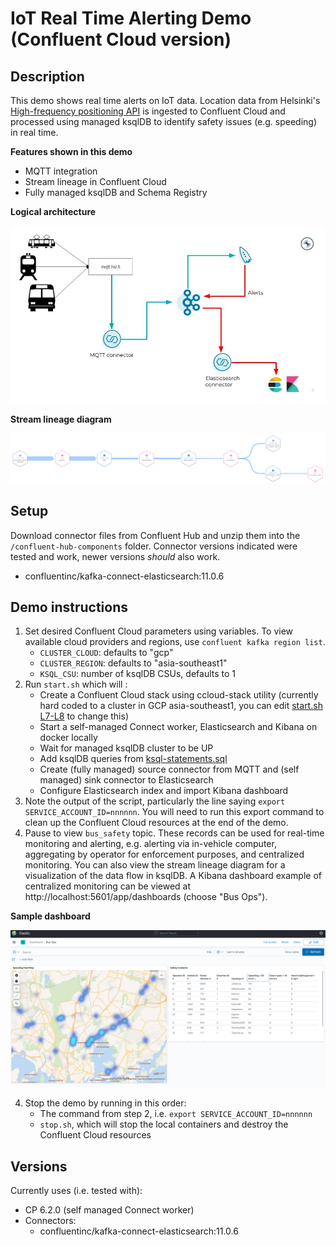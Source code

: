 # IoT Real Time Alerting Demo (Confluent Cloud version)

## Description
This demo shows real time alerts on IoT data. Location data from Helsinki's [High-frequency positioning API][1] is ingested to Confluent Cloud and processed using managed ksqlDB to identify safety issues (e.g. speeding) in real time.

__Features shown in this demo__
* MQTT integration
* Stream lineage in Confluent Cloud
* Fully managed ksqlDB and Schema Registry

__Logical architecture__

![Logical Architecture](./demo-architecture.jpg "Logical Architecture")

__Stream lineage diagram__

![Stream lineage](./lineage.png "Stream lineage")

## Setup
Download connector files from Confluent Hub and unzip them into the `/confluent-hub-components` folder. Connector versions indicated were tested and work, newer versions *should* also work.
* confluentinc/kafka-connect-elasticsearch:11.0.6

## Demo instructions
1. Set desired Confluent Cloud parameters using variables. To view available cloud providers and regions, use `confluent kafka region list`.
    * `CLUSTER_CLOUD`: defaults to "gcp"
    * `CLUSTER_REGION`: defaults to "asia-southeast1"
    * `KSQL_CSU`: number of ksqlDB CSUs, defaults to 1
2. Run `start.sh` which will :
    * Create a Confluent Cloud stack using ccloud-stack utility (currently hard coded to a cluster in GCP asia-southeast1, you can edit [start.sh L7-L8][2] to change this)
    * Start a self-managed Connect worker, Elasticsearch and Kibana on docker locally
    * Wait for managed ksqlDB cluster to be UP
    * Add ksqlDB queries from [ksql-statements.sql][2]
    * Create (fully managed) source connector from MQTT and (self managed) sink connector to Elasticsearch
    * Configure Elasticsearch index and import Kibana dashboard
3. Note the output of the script, particularly the line saying `export SERVICE_ACCOUNT_ID=nnnnnn`. You will need to run this export command to clean up the Confluent Cloud resources at the end of the demo.
4. Pause to view `bus_safety` topic. These records can be used for real-time monitoring and alerting, e.g. alerting via in-vehicle computer, aggregating by operator for enforcement purposes, and centralized monitoring. You can also view the stream lineage diagram for a visualization of the data flow in ksqlDB. A Kibana dashboard example of centralized monitoring can be viewed at http://localhost:5601/app/dashboards (choose "Bus Ops").

__Sample dashboard__

![Sample dashboard](./dashboard.png "Sample dashboard")

4. Stop the demo by running in this order:
    * The command from step 2, i.e. `export SERVICE_ACCOUNT_ID=nnnnnn`
    * `stop.sh`, which will stop the local containers and destroy the Confluent Cloud resources

## Versions
Currently uses (i.e. tested with):
* CP 6.2.0 (self managed Connect worker)
* Connectors:
  * confluentinc/kafka-connect-elasticsearch:11.0.6

[1]: https://digitransit.fi/en/developers/apis/4-realtime-api/vehicle-positions/ "https://digitransit.fi/en/developers/apis/4-realtime-api/vehicle-positions/"
[2]: ./start.sh#L7-L8 "start.sh"
[3]: ./ksql-statements.sql "ksql-statements.sql"
